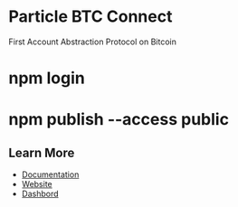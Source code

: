 # Particle BTC Connect

First Account Abstraction Protocol on Bitcoin

# npm login
# npm publish --access public

## Learn More

- [Documentation](https://docs.particle.network/developers/btc-connect)
- [Website](https://particle.network)
- [Dashbord](https://dashboard.particle.network)
